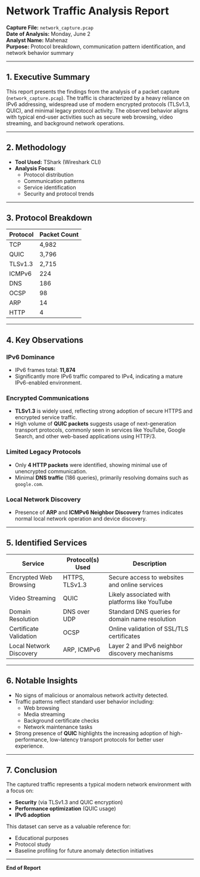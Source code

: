 # Network Traffic Analysis Report

**Capture File:** `network_capture.pcap`  
**Date of Analysis:** Monday, June 2  
**Analyst Name:** Mahenaz  
**Purpose:** Protocol breakdown, communication pattern identification, and network behavior summary

---

## 1. Executive Summary

This report presents the findings from the analysis of a packet capture (`network_capture.pcap`). The traffic is characterized by a heavy reliance on IPv6 addressing, widespread use of modern encrypted protocols (TLSv1.3, QUIC), and minimal legacy protocol activity. The observed behavior aligns with typical end-user activities such as secure web browsing, video streaming, and background network operations.

---

## 2. Methodology

- **Tool Used:** TShark (Wireshark CLI)
- **Analysis Focus:**
  - Protocol distribution
  - Communication patterns
  - Service identification
  - Security and protocol trends

---

## 3. Protocol Breakdown

| Protocol   | Packet Count |
|------------|--------------|
| TCP        | 4,982        |
| QUIC       | 3,796        |
| TLSv1.3    | 2,715        |
| ICMPv6     | 224          |
| DNS        | 186          |
| OCSP       | 98           |
| ARP        | 14           |
| HTTP       | 4            |

---

## 4. Key Observations

### IPv6 Dominance

- IPv6 frames total: **11,874**
- Significantly more IPv6 traffic compared to IPv4, indicating a mature IPv6-enabled environment.

### Encrypted Communications

- **TLSv1.3** is widely used, reflecting strong adoption of secure HTTPS and encrypted service traffic.
- High volume of **QUIC packets** suggests usage of next-generation transport protocols, commonly seen in services like YouTube, Google Search, and other web-based applications using HTTP/3.

### Limited Legacy Protocols

- Only **4 HTTP packets** were identified, showing minimal use of unencrypted communication.
- Minimal **DNS traffic** (186 queries), primarily resolving domains such as `google.com`.

### Local Network Discovery

- Presence of **ARP** and **ICMPv6 Neighbor Discovery** frames indicates normal local network operation and device discovery.

---

## 5. Identified Services

| Service                  | Protocol(s) Used             | Description                                               |
|--------------------------|------------------------------|-----------------------------------------------------------|
| Encrypted Web Browsing   | HTTPS, TLSv1.3               | Secure access to websites and online services             |
| Video Streaming          | QUIC                         | Likely associated with platforms like YouTube              |
| Domain Resolution        | DNS over UDP                 | Standard DNS queries for domain name resolution            |
| Certificate Validation   | OCSP                         | Online validation of SSL/TLS certificates                  |
| Local Network Discovery  | ARP, ICMPv6                  | Layer 2 and IPv6 neighbor discovery mechanisms             |

---

## 6. Notable Insights

- No signs of malicious or anomalous network activity detected.
- Traffic patterns reflect standard user behavior including:
  - Web browsing
  - Media streaming
  - Background certificate checks
  - Network maintenance tasks
- Strong presence of **QUIC** highlights the increasing adoption of high-performance, low-latency transport protocols for better user experience.

---

## 7. Conclusion

The captured traffic represents a typical modern network environment with a focus on:

- **Security** (via TLSv1.3 and QUIC encryption)
- **Performance optimization** (QUIC usage)
- **IPv6 adoption**

This dataset can serve as a valuable reference for:

- Educational purposes
- Protocol study
- Baseline profiling for future anomaly detection initiatives

---

**End of Report**

